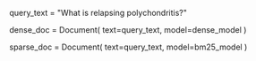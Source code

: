 query_text = "What is relapsing polychondritis?"

dense_doc = Document(
    text=query_text,
    model=dense_model
)

sparse_doc = Document(
    text=query_text,
    model=bm25_model
)